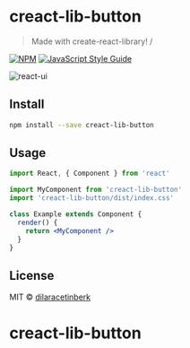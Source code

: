 # creact-lib-button

> Made with create-react-library! /

[![NPM](https://img.shields.io/npm/v/creact-lib-button.svg)](https://www.npmjs.com/package/creact-lib-button) [![JavaScript Style Guide](https://img.shields.io/badge/code_style-standard-brightgreen.svg)](https://standardjs.com)

![react-ui](https://user-images.githubusercontent.com/97848364/231517538-e59c0126-c517-4fe0-918d-5b669adff10b.JPG)


## Install

```bash
npm install --save creact-lib-button
```

## Usage

```jsx
import React, { Component } from 'react'

import MyComponent from 'creact-lib-button'
import 'creact-lib-button/dist/index.css'

class Example extends Component {
  render() {
    return <MyComponent />
  }
}
```

## License

MIT © [dilaracetinberk](https://github.com/dilaracetinberk)
# creact-lib-button
